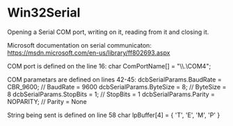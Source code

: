 # Win32Serial
Opening a Serial COM port, writing on it, reading from it and closing it.

Microsoft documentation on serial communicaton: https://msdn.microsoft.com/en-us/library/ff802693.aspx

COM port is defined on the line 16: char ComPortName[] = "\\\\.\\COM4";

COM parametars are defined on lines 42-45:  dcbSerialParams.BaudRate = CBR_9600; // BaudRate = 9600
    dcbSerialParams.ByteSize = 8; // ByteSize = 8
    dcbSerialParams.StopBits = 1; // StopBits = 1
    dcbSerialParams.Parity = NOPARITY; // Parity = None 
    
String being sent is defined on line 58
char lpBuffer[4] = {
      'T',
      'E',
      'M',
      'P'
    }
